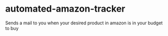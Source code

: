# automated-amazon-tracker

Sends a mail to you when your desired product in amazon is in your budget to buy
